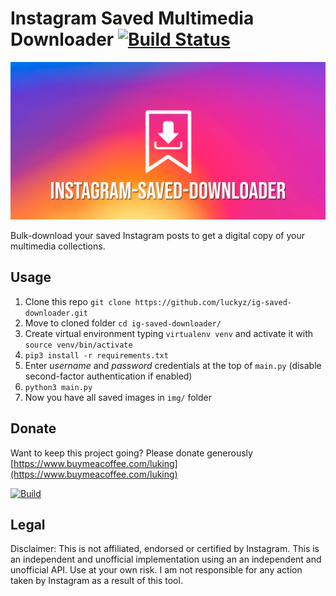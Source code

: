 # Instagram Saved Multimedia Downloader [![Build Status](https://travis-ci.com/luckyz/ig-saved-downloader.svg?branch=master)](https://travis-ci.com/luckyz/ig-saved-downloader)

<p align="center">
    <img src="https://raw.githubusercontent.com/luckyz/ig-saved-downloader/master/.github/ig-saved-downloader_logo.png">
</p>

Bulk-download your saved Instagram posts to get a digital copy of your multimedia collections.

## Usage

1. Clone this repo ```git clone https://github.com/luckyz/ig-saved-downloader.git```
2. Move to cloned folder ```cd ig-saved-downloader/```
3. Create virtual environment typing ```virtualenv venv``` and activate it with ```source venv/bin/activate```
4. `pip3 install -r requirements.txt`
5. Enter _username_ and _password_ credentials at the top of `main.py` (disable second-factor authentication if enabled)
6. `python3 main.py`
7. Now you have all saved images in `img/` folder

## Donate

Want to keep this project going? Please donate generously [https://www.buymeacoffee.com/luking](https://www.buymeacoffee.com/luking)

[![Build](https://www.buymeacoffee.com/assets/img/custom_images/yellow_img.png)](https://www.buymeacoffee.com/luking)

## Legal

Disclaimer: This is not affiliated, endorsed or certified by Instagram. This is an independent and unofficial implementation using an an independent and unofficial API. Use at your own risk. I am not responsible for any action taken by Instagram as a result of this tool.
